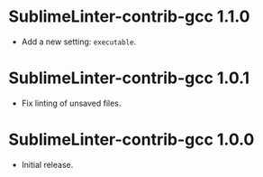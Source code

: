 SublimeLinter-contrib-gcc 1.1.0
===============================

- Add a new setting: `executable`.


SublimeLinter-contrib-gcc 1.0.1
===============================

- Fix linting of unsaved files.


SublimeLinter-contrib-gcc 1.0.0
===============================

- Initial release.
